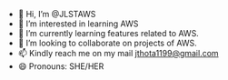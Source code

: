 - 👋 Hi, I’m @JLSTAWS
- 👀 I’m interested in learning AWS
- 🌱 I’m currently learning features related to AWS.
- 💞️ I’m looking to collaborate on projects of AWS.
- 📫 Kindly reach me on my mail jthota1199@gmail.com
- 😄 Pronouns: SHE/HER

<!---
JLSTAWS/JLSTAWS is a ✨ special ✨ repository because its `README.md` (this file) appears on your GitHub profile.
You can click the Preview link to take a look at your changes.
--->
